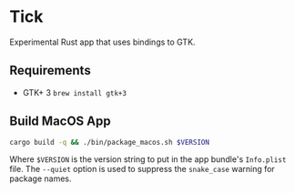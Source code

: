 # Tick

Experimental Rust app that uses bindings to GTK.

## Requirements

- GTK+ 3 `brew install gtk+3`

## Build MacOS App

```sh
cargo build -q && ./bin/package_macos.sh $VERSION
```

Where `$VERSION` is the version string to put in the app bundle's `Info.plist` file. The `--quiet` option is used to suppress the `snake_case` warning for package names.
